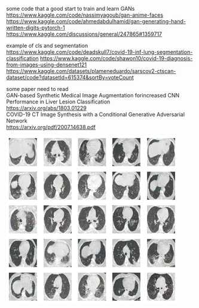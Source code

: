 some code that a good start to train and learn GANs
  https://www.kaggle.com/code/nassimyagoub/gan-anime-faces
  https://www.kaggle.com/code/ahmedabdulhamid/gan-generating-hand-written-digits-pytorch-1
  https://www.kaggle.com/discussions/general/247865#1359717

example of cls and segmentation
  https://www.kaggle.com/code/deadskull7/covid-19-inf-lung-segmentation-classification
  https://www.kaggle.com/code/shawon10/covid-19-diagnosis-from-images-using-densenet121
  https://www.kaggle.com/datasets/plameneduardo/sarscov2-ctscan-dataset/code?datasetId=615374&sortBy=voteCount

some paper need to read<br> 
  GAN-based Synthetic Medical Image Augmentation forincreased CNN Performance in Liver Lesion Classification<br>
    https://arxiv.org/abs/1803.01229<br>
  COVID-19 CT Image Synthesis with a Conditional Generative Adversarial Network<br>
    https://arxiv.org/pdf/2007.14638.pdf<br>
    
<img src="https://github.com/tanupat085/GAN_covid_CTscan/blob/main/5.png" alt="Alt text" title="Optional title">

